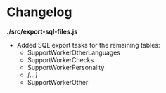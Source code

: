# Changelog

**./src/export-sql-files.js**
* Added SQL export tasks for the remaining tables:
	* SupportWorkerOtherLanguages
	* SupportWorkerChecks
	* SupportWorkerPersonality
	* *[...]*
	* SupportWorkerOther

